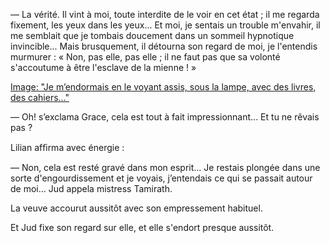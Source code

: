 — La vérité. Il vint à moi, toute interdite de le voir en cet état ; il me regarda fixement, les yeux dans les yeux... Et moi, je sentais un trouble m'envahir, il me semblait que je tombais doucement dans un sommeil hypnotique invincible... Mais brusquement, il détourna son regard de moi, je l'entendis murmurer : « Non, pas elle, pas elle ; il ne faut pas que sa volonté s'accoutume à être l'esclave de la mienne ! »
 
[Image: "Je m’endormais en le voyant assis, sous la lampe, avec des livres, des cahiers..."](../images/1-page-191.JPG)

— Oh! s’exclama Grace, cela est tout à fait impressionnant... Et tu ne
rêvais pas ?

Lilian afﬁrma avec énergie :

— Non, cela est resté gravé dans mon esprit... Je restais plongée dans
une sorte d'engourdissement et je voyais, j’entendais ce qui se passait autour de moi... Jud appela mistress Tamirath.

La veuve accourut aussitôt avec son empressement habituel.

Et Jud fixe son regard sur elle, et elle s'endort presque aussitôt.
